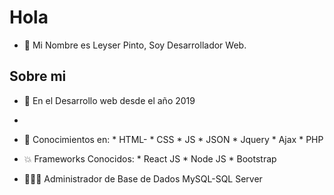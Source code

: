 
# Hola
- 👋 Mi Nombre es Leyser Pinto, Soy Desarrollador Web.

## Sobre mi

* 👀 En el Desarrollo web desde el año 2019
- 
* 🌱 Conocimientos en: 
      * HTML-
      * CSS
      * JS
      * JSON
      * Jquery
      * Ajax
      * PHP

* 💥 Frameworks Conocidos:
      * React JS
      * Node JS
      * Bootstrap

* 👨🏾‍💻 Administrador de Base de Dados MySQL-SQL Server

<!---
LeyserPinto/LeyserPinto is a ✨ special ✨ repository because its `README.md` (this file) appears on your GitHub profile.
You can click the Preview link to take a look at your changes.
--->
